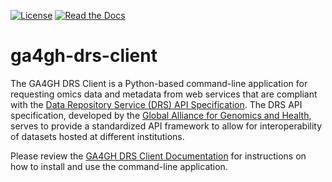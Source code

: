 [![License](https://img.shields.io/badge/License-MIT-blue.svg?style=flat-square)](https://mit-license.org/)
[![Read the Docs](https://img.shields.io/readthedocs/ga4gh-drs-client.svg?style=flat-square)](https://ga4gh-drs-client.readthedocs.io/en/latest/)

# ga4gh-drs-client

The GA4GH DRS Client is a Python-based command-line application for requesting
omics data and metadata from web services that are compliant with the [Data Repository Service (DRS) API Specification](https://github.com/ga4gh/data-repository-service-schemas). The DRS API specification, developed
by the [Global Alliance for Genomics and Health](https://www.ga4gh.org/), serves to provide a standardized
API framework to allow for interoperability of datasets hosted at different
institutions.

Please review the [GA4GH DRS Client Documentation](https://ga4gh-drs-client.readthedocs.io/en/latest/) for instructions on how to install and use the command-line application.

